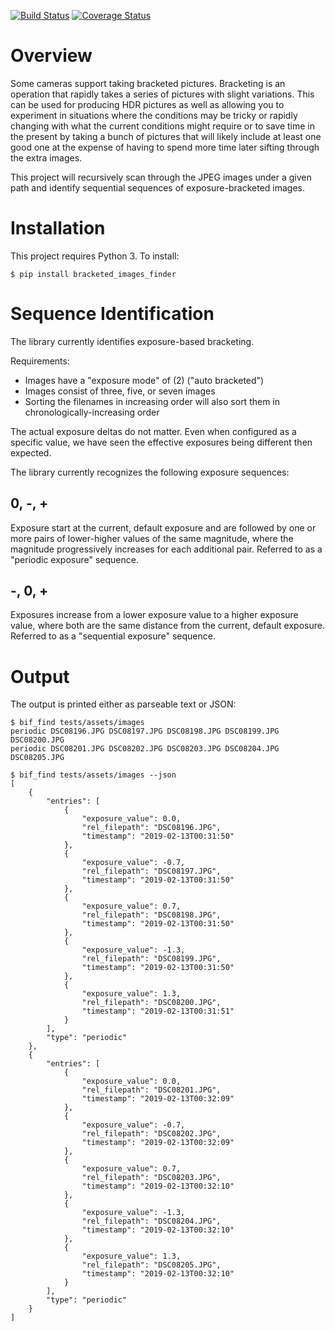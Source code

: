 [![Build Status](https://travis-ci.org/dsoprea/bracketed_image_finder.svg?branch=master)](https://travis-ci.org/dsoprea/bracketed_image_finder)
[![Coverage Status](https://coveralls.io/repos/github/dsoprea/bracketed_image_finder/badge.svg?branch=master)](https://coveralls.io/github/dsoprea/bracketed_image_finder?branch=master)


# Overview

Some cameras support taking bracketed pictures. Bracketing is an operation that rapidly takes a series of pictures with slight variations. This can be used for producing HDR pictures as well as allowing you to experiment in situations where the conditions may be tricky or rapidly changing with what the current conditions might require or to save time in the present by taking a bunch of pictures that will likely include at least one good one at the expense of having to spend more time later sifting through the extra images.

This project will recursively scan through the JPEG images under a given path and identify sequential sequences of exposure-bracketed images.


# Installation

This project requires Python 3. To install:

```
$ pip install bracketed_images_finder
```


# Sequence Identification

The library currently identifies exposure-based bracketing.

Requirements:

- Images have a "exposure mode" of (2) ("auto bracketed")
- Images consist of three, five, or seven images
- Sorting the filenames in increasing order will also sort them in chronologically-increasing order

The actual exposure deltas do not matter. Even when configured as a specific value, we have seen the effective exposures being different then expected.

The library currently recognizes the following exposure sequences:

## 0, -, +

Exposure start at the current, default exposure and are followed by one or more pairs of lower-higher values of the same magnitude, where the magnitude progressively increases for each additional pair. Referred to as a "periodic exposure" sequence.

## -, 0, +

Exposures increase from a lower exposure value to a higher exposure value, where both are the same distance from the current, default exposure. Referred to as a "sequential exposure" sequence.


# Output

The output is printed either as parseable text or JSON:

```
$ bif_find tests/assets/images
periodic DSC08196.JPG DSC08197.JPG DSC08198.JPG DSC08199.JPG DSC08200.JPG
periodic DSC08201.JPG DSC08202.JPG DSC08203.JPG DSC08204.JPG DSC08205.JPG

$ bif_find tests/assets/images --json
[
    {
        "entries": [
            {
                "exposure_value": 0.0,
                "rel_filepath": "DSC08196.JPG",
                "timestamp": "2019-02-13T00:31:50"
            },
            {
                "exposure_value": -0.7,
                "rel_filepath": "DSC08197.JPG",
                "timestamp": "2019-02-13T00:31:50"
            },
            {
                "exposure_value": 0.7,
                "rel_filepath": "DSC08198.JPG",
                "timestamp": "2019-02-13T00:31:50"
            },
            {
                "exposure_value": -1.3,
                "rel_filepath": "DSC08199.JPG",
                "timestamp": "2019-02-13T00:31:50"
            },
            {
                "exposure_value": 1.3,
                "rel_filepath": "DSC08200.JPG",
                "timestamp": "2019-02-13T00:31:51"
            }
        ],
        "type": "periodic"
    },
    {
        "entries": [
            {
                "exposure_value": 0.0,
                "rel_filepath": "DSC08201.JPG",
                "timestamp": "2019-02-13T00:32:09"
            },
            {
                "exposure_value": -0.7,
                "rel_filepath": "DSC08202.JPG",
                "timestamp": "2019-02-13T00:32:09"
            },
            {
                "exposure_value": 0.7,
                "rel_filepath": "DSC08203.JPG",
                "timestamp": "2019-02-13T00:32:10"
            },
            {
                "exposure_value": -1.3,
                "rel_filepath": "DSC08204.JPG",
                "timestamp": "2019-02-13T00:32:10"
            },
            {
                "exposure_value": 1.3,
                "rel_filepath": "DSC08205.JPG",
                "timestamp": "2019-02-13T00:32:10"
            }
        ],
        "type": "periodic"
    }
]
```
